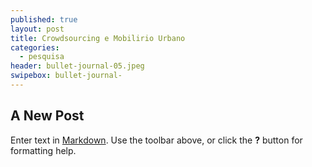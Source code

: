 ```yaml
---
published: true
layout: post
title: Crowdsourcing e Mobilirio Urbano
categories:
  - pesquisa
header: bullet-journal-05.jpeg
swipebox: bullet-journal-
---
```

## A New Post

Enter text in [Markdown](http://daringfireball.net/projects/markdown/). Use the toolbar above, or click the **?** button for formatting help.
